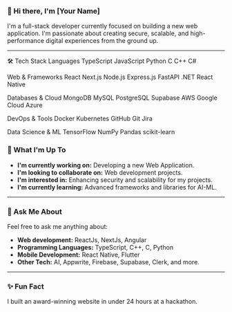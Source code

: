 ### 👋 Hi there, I'm [Your Name]

I'm a full-stack developer currently focused on building a new web application. I'm passionate about creating secure, scalable, and high-performance digital experiences from the ground up.

---

🛠 Tech Stack
Languages
TypeScript JavaScript Python C C++ C#

Web & Frameworks
React Next.js Node.js Express.js FastAPI .NET React Native

Databases & Cloud
MongoDB MySQL PostgreSQL
Supabase AWS Google Cloud Azure

DevOps & Tools
Docker Kubernetes GitHub Git
Jira

Data Science & ML
TensorFlow NumPy Pandas scikit-learn

### 🚀 What I'm Up To

-   **I'm currently working on:** Developing a new Web Application.
-   **I'm looking to collaborate on:** Web development projects.
-   **I'm interested in:** Enhancing security and scalability for my projects.
-   **I'm currently learning:** Advanced frameworks and libraries for AI-ML.

---

### 💬 Ask Me About

Feel free to ask me anything about:
-   **Web development:** ReactJs, NextJs, Angular
-   **Programming Languages:** TypeScript, C++, C, Python
-   **Mobile Development:** React Native, Flutter
-   **Other Tech:** AI, Appwrite, Firebase, Supabase, Clerk, and more.

---

### ✨ Fun Fact

I built an award-winning website in under 24 hours at a hackathon.
